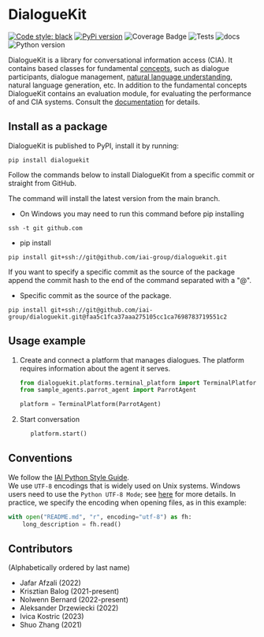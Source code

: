 # DialogueKit

[![Code style: black](https://img.shields.io/badge/code%20style-black-000000.svg)](https://github.com/psf/black)
[![PyPi version](https://img.shields.io/pypi/v/dialoguekit)](https://pypi.org/project/dialoguekit/)
![Coverage Badge](https://img.shields.io/endpoint?url=https://gist.githubusercontent.com/adrzewiecki/35bb996459f0949b38da651c66cf95cb/raw/coverage.DialogueKit.main.json)
![Tests](https://img.shields.io/github/actions/workflow/status/iai-group/DialogueKit/merge.yaml?label=Tests&branch=main)
![docs](https://img.shields.io/github/actions/workflow/status/iai-group/DialogueKit/build_docs.yaml?label=docs&branch=main)
![Python version](https://img.shields.io/badge/python-3.9-blue)

DialogueKit is a library for conversational information access (CIA). It contains based classes for fundamental [concepts](https://iai-group.github.io/DialogueKit/main/concepts.html), such as dialogue participants, dialogue management, [natural language understanding](https://iai-group.github.io/DialogueKit/main/nlu.html), natural language generation, etc. In addition to the fundamental concepts DialogueKit contains an evaluation module, for evaluating the performance of and CIA systems.
Consult the [documentation](https://iai-group.github.io/DialogueKit/main/) for details.

## Install as a package

DialogueKit is published to PyPI, install it by running:

```shell
pip install dialoguekit
```

Follow the commands below to install DialogueKit from a specific commit or straight from GitHub.

The command will install the latest version from the main branch.

  - On Windows you may need to run this command before pip installing

```shell
ssh -t git github.com
```

  - pip install

```shell
pip install git+ssh://git@github.com/iai-group/dialoguekit.git
```

If you want to specify a specific commit as the source of the package append the commit hash to the end of the command separated with a "@".

  - Specific commit as the source of the package.

```shell
pip install git+ssh://git@github.com/iai-group/dialoguekit.git@faa5c1fca37aaa275105cc1ca7698783719551c2
```

## Usage example

1. Create and connect a platform that manages dialogues. The platform requires information about the agent it serves.

   ```python
   from dialoguekit.platforms.terminal_platform import TerminalPlatform
   from sample_agents.parrot_agent import ParrotAgent

   platform = TerminalPlatform(ParrotAgent)
   ```

2. Start conversation

   ```python
      platform.start()
   ```

## Conventions

We follow the [IAI Python Style Guide](https://github.com/iai-group/styleguide/tree/main/python).  
We use `UTF-8` encodings that is widely used on Unix systems. Windows users need to use the `Python UTF-8 Mode`; see [here](https://docs.python.org/3/using/windows.html#utf-8-mode) for more details. In practice, we specify the encoding when opening files, as in this example:

```python
with open("README.md", "r", encoding="utf-8") as fh:
    long_description = fh.read()
```

## Contributors

(Alphabetically ordered by last name)

  - Jafar Afzali (2022)
  - Krisztian Balog (2021-present)
  - Nolwenn Bernard (2022-present)
  - Aleksander Drzewiecki (2022)
  - Ivica Kostric (2023)
  - Shuo Zhang (2021)
